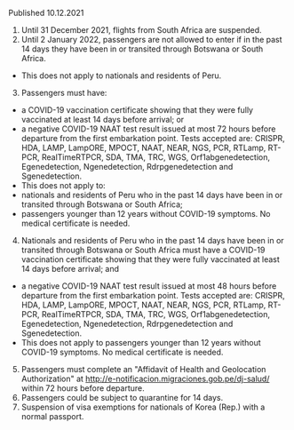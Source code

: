 Published 10.12.2021
1. Until 31 December 2021, flights from South Africa are suspended.
2. Until 2 January 2022, passengers are not allowed to enter if in the past 14 days they have been in or transited through Botswana or South Africa.
- This does not apply to nationals and residents of Peru.
3. Passengers must have:
- a COVID-19 vaccination certificate showing that they were fully vaccinated at least 14 days before arrival; or
- a negative COVID-19 NAAT test result issued at most 72 hours before departure from the first embarkation point. Tests accepted are: CRISPR, HDA, LAMP, LampORE, MPOCT, NAAT, NEAR, NGS, PCR, RTLamp, RT-PCR, RealTimeRTPCR, SDA, TMA, TRC, WGS, Orf1abgenedetection, Egenedetection, Ngenedetection, Rdrpgenedetection and Sgenedetection.
- This does not apply to:
- nationals and residents of Peru who in the past 14 days have been in or transited through Botswana or South Africa;
- passengers younger than 12 years without COVID-19 symptoms. No medical certificate is needed.
4. Nationals and residents of Peru who in the past 14 days have been in or transited through Botswana or South Africa must have a COVID-19 vaccination certificate showing that they were fully vaccinated at least 14 days before arrival; and
- a negative COVID-19 NAAT test result issued at most 48 hours before departure from the first embarkation point. Tests accepted are: CRISPR, HDA, LAMP, LampORE, MPOCT, NAAT, NEAR, NGS, PCR, RTLamp, RT-PCR, RealTimeRTPCR, SDA, TMA, TRC, WGS, Orf1abgenedetection, Egenedetection, Ngenedetection, Rdrpgenedetection and Sgenedetection.
- This does not apply to passengers younger than 12 years without COVID-19 symptoms. No medical certificate is needed.
5. Passengers must complete an "Affidavit of Health and Geolocation Authorization" at <a href="http://e-notificacion.migraciones.gob.pe/dj-salud/">http://e-notificacion.migraciones.gob.pe/dj-salud/</a> within 72 hours before departure.
6. Passengers could be subject to quarantine for 14 days.
7. Suspension of visa exemptions for nationals of Korea (Rep.) with a normal passport.